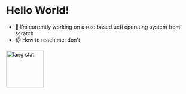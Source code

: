 # Hello World!

- 🔭 I’m currently working on a rust based uefi operating system  from scratch
- 📫 How to reach me: don't

<div style="text-align: left;">
  <img src="(https://github-readme-stats.vercel.app/api?username=idomessenberg&show_icons=true&theme=dark#gh-dark-mode-only)](https://github.com/anuraghazra/github-readme-stats#gh-dark-mode-only)" width="100" alt="lang stat" />
</div>

